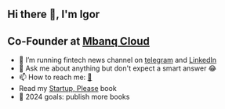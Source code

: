 ## Hi there 👋, I'm Igor

## Co-Founder at [Mbanq Cloud](https://mbanq.com/cloud)

- 🔭 I’m running fintech news channel on [telegram](https://t.me/fintechnewz) and [LinkedIn](https://www.linkedin.com/company/fintechnewz)
- 💬 Ask me about anything but don't expect a smart answer 😂
- 📫 How to reach me: [📧](mailto:igor.kostyuchenok@gmail.com)
- Read my [Startup, Please](https://www.amazon.com/Startup-Please-before-founding-company-ebook/dp/B0BWFK212S) book
- 🥅 2024 goals: publish more books
